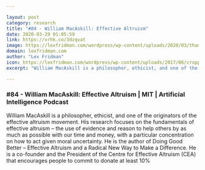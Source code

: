 ```yaml
---

layout: post
category: research
title: "#84 - William MacAskill: Effective Altruism"
date: 2020-03-29 01:05:59
link: https://vrhk.co/3dzqvat
image: https://lexfridman.com/wordpress/wp-content/uploads/2020/03/thumb_william_macaskill.png
domain: lexfridman.com
author: "Lex Fridman"
icon: https://lexfridman.com/wordpress/wp-content/uploads/2017/06/cropped-lex-favicon-4-1-180x180.png
excerpt: "William MacAskill is a philosopher, ethicist, and one of the originators of the effective altruism movement. His research focuses on the fundamentals of effective altruism – the use of evidence and reason to help others by as much as possible with our time and money, with a particular concentration on how to act given moral uncertainty. He is the author of Doing Good Better – Effective Altruism and a Radical New Way to Make a Difference. He is a co-founder and the President of the Centre for Effective Altruism (CEA) that encourages people to commit to donate at least 10%"

---
```


### #84 - William MacAskill: Effective Altruism | MIT | Artificial Intelligence Podcast

William MacAskill is a philosopher, ethicist, and one of the originators of the effective altruism movement. His research focuses on the fundamentals of effective altruism – the use of evidence and reason to help others by as much as possible with our time and money, with a particular concentration on how to act given moral uncertainty. He is the author of Doing Good Better – Effective Altruism and a Radical New Way to Make a Difference. He is a co-founder and the President of the Centre for Effective Altruism (CEA) that encourages people to commit to donate at least 10%